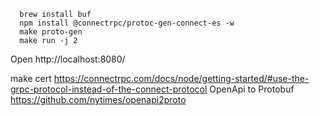 ```shell
  brew install buf
  npm install @connectrpc/protoc-gen-connect-es -w
  make proto-gen
  make run -j 2
```
Open http://localhost:8080/

make cert https://connectrpc.com/docs/node/getting-started/#use-the-grpc-protocol-instead-of-the-connect-protocol
OpenApi to Protobuf https://github.com/nytimes/openapi2proto
